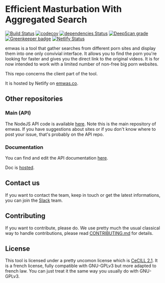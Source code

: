 # Efficient Masturbation With Aggregated Search

[![Build Status](https://travis-ci.org/fabienleite/emwas-client.svg?branch=master)](https://travis-ci.org/fabienleite/emwas-client)
[![codecov](https://codecov.io/gh/fabienleite/emwas-client/branch/master/graph/badge.svg)](https://codecov.io/gh/fabienleite/emwas-client)
[![dependencies Status](https://david-dm.org/fabienleite/emwas-client/status.svg)](https://david-dm.org/fabienleite/emwas-client)
[![DeepScan grade](https://deepscan.io/api/teams/3235/projects/4760/branches/38028/badge/grade.svg)](https://deepscan.io/dashboard#view=project&tid=3235&pid=4760&bid=38028) [![Greenkeeper badge](https://badges.greenkeeper.io/fabienleite/emwas-client.svg)](https://greenkeeper.io/)
[![Netlify Status](https://api.netlify.com/api/v1/badges/7f04947c-d5dd-47fe-b984-956b5a0efac5/deploy-status)](https://app.netlify.com/sites/happy-lamport-1a4ecb/deploys)

emwas is a tool that gather searches from different porn sites and display them into one only convivial interface. It allows you to find the porn you're looking for faster and gives you the direct link to the original videos. It is for now intended to work with a limited number of non-free big porn websites.

This repo concerns the client part of the tool.

It is hosted by Netlify on [emwas.co](https://emwas.co).


## Other repositories

### Main (API)

The NodeJS API code is available [here](https://github.com/fabienleite/emwas).
Note this is the main repository of emwas.
If you have suggestions about sites or if you don't know where to post your issue, that's probably on the API repo.

### Documentation

You can find and edit the API documentation [here](https://github.com/fabienleite/emwas-doc).

Doc is [hosted](https://fabienleite.github.io/emwas-doc/).

## Contact us

If you want to contact the team, keep in touch or get the latest informations, you can join the [Slack](https://emwas.slack.com/) team.


## Contributing

If you want to contribute, please do. We use pretty much the usual classical way to handle contributions, please read [CONTRIBUTING.md](./CONTRIBUTING.md) for details.

## License

This tool is licensed under a pretty uncomon license which is [CeCILL 2.1](http://www.cecill.info/licences.en.html). It is a french license, fully compatible with GNU-GPLv3 but more adapted to french law. You can just treat it the same way you usually do with GNU-GPLv3.
